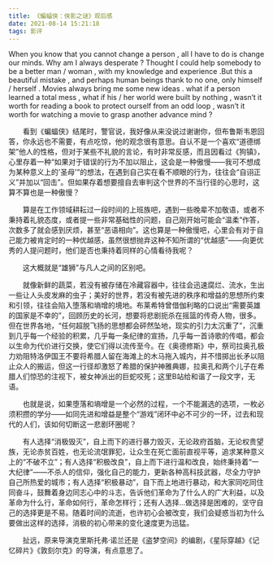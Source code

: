 ```yaml
---
title: 《蝙蝠侠：侠影之谜》观后感
date: 2021-08-14 15:21:18
tags: 影评
---
```


When you know that you cannot change a person , all I have to do is change our minds. Why am I always desperate ? Thought I could help somebody to be a better man / woman , with my knowledge  and experience .But this a beautiful  mistake , and perhaps human beings thank to no one, only himself / herself .
Movies always bring me some new ideas . what if a person learned a total mess , what if his / her world were built by nothing , wasn’t it worth for reading a book to protect ourself from an odd loop , wasn’t it worth for watching a movie to grasp another advance mind ? 

&emsp;&emsp;看到《蝙蝠侠》结尾时，警官说，我好像从来没说过谢谢你，但布鲁斯韦恩回答，你永远也不需要，有点吃惊，他的观念很有意思。自认不是一个喜欢“道德绑架”他人的性格，但对于某些不礼貌的言论，有时非常反感，而且因看过《狗镇》，心里存着一种“如果对于错误的行为不加以阻止，这会是一种傲慢——我可不想成为某种意义上的'圣母'”的想法，在遇到自己实在看不顺眼的行为，往往会“自诩正义”并加以“回击”。但如果存着想要擅自去审判这个世界的不当行径的心思时，这算不算也是一种傲慢？

&emsp;&emsp;算是在工作领域耕耘过一段时间的上班族吧，遇到一些晚辈不加敬语，或者不秉持着礼貌态度，或者提一些非常基础性的问题，自己刚开始可能会“温柔”作答，次数多了就会感到厌烦，甚至“恶语相向”。这也算是一种傲慢吧，心里会有对于自己能力被肯定时的一种优越感，虽然很想抛弃这种不知所谓的“优越感”——向更优秀的人提问题时，他们是否也秉持着同样的心情看待我呢？

&emsp;&emsp;这大概就是“雄狮”与凡人之间的区别吧。

&emsp;&emsp;就像新鲜的蔬菜，若没有被存储在冷藏容器中，往往会迅速腐烂、流水，生出一些让人头皮发麻的虫子；美好的世界，若没有被先进的秩序和增益的思想所约束和引领，往往会陷入堕落和墒增的境地。布莱希特曾借伽利略的口说出“需要英雄的国家是不幸的”，回顾历史的长河，想要将悲剧扼杀在摇篮的传奇人物，很多。但在世界各地，“任何超脱飞扬的思想都会砰然坠地，现实的引力太沉重了”，沉重到几乎每一个经验的积累，几乎每一条纪律的宣扬，几乎每一首诗歌的传唱，都会以生命为代价进行交换，使它们得以流传至今。在《奥德修斯》中，祭司拉奥孔极力劝阻特洛伊国王不要将希腊人留在海滩上的木马拖入城内，并不惜掷出长矛以阻止众人的搬运，但这一行径却激怒了希腊的保护神雅典娜，拉奥孔和两个儿子在希腊人们惊恐的注视下，被女神派出的巨蛇咬死；这里B站给和谐了一段文字，无语。

&emsp;&emsp;也就是说，如果堕落和墒增是一个必然的过程，一个不能漏选的选项，一枚必须积攒的学分——如同先进和增益是整个“游戏”闭环中必不可少的一环，过去和现代的人们，该如何切断这一悲剧环圈呢？

&emsp;&emsp;有人选择“消极毁灭”，自上而下的进行暴力毁灭，无论政府首脑，无论权贵望族，无论赤贫百姓，也无论流氓罪犯，让众生在死亡面前直视平等，追求某种意义上的“不破不立”；有人选择“积极改良”，自上而下进行温和改良，始终秉持着“一大纪律”——不杀人的信仰，强化自己的能力，更新各种高科技武器，尽全力守护自己所热爱的城市；有人选择“积极暴动”，自下而上地进行暴动，和大家同吃同住同奋斗，鼓舞着身边同志心中的斗志，告诉他们革命为了什么人的广大利益，以及革命为什么行，革命如何行，革命怎样行；还有人选择…做选择是困难的，坚守自己的选择更是不易。随着时间的流逝，也许初心会被改变，我们会疑惑当初为什么要做出这样的选择，消极的初心带来的变化速度更为迅猛。

&emsp;&emsp;扯远，原来导演克里斯托弗·诺兰还是《盗梦空间》的编剧，《星际穿越》《记忆碎片》《敦刻尔克》的导演，有点意思了。 